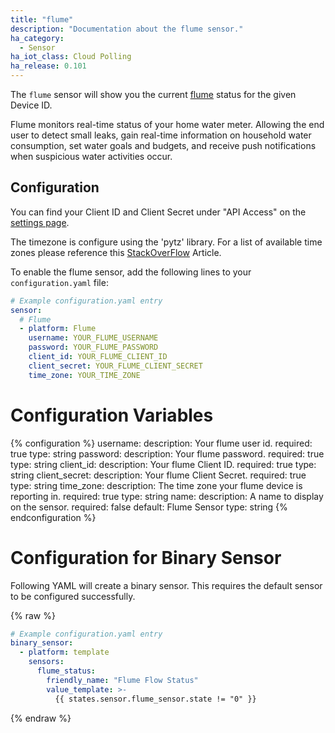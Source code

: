 ```yaml
---
title: "flume"
description: "Documentation about the flume sensor."
ha_category:
  - Sensor
ha_iot_class: Cloud Polling
ha_release: 0.101
---
```


The `flume` sensor will show you the current [flume](https://portal.flumetech.com/) status for the given Device ID.

Flume monitors real-time status of your home water meter. Allowing the end user to detect small leaks, gain real-time information on household water consumption, set water goals and budgets, and receive push notifications when suspicious water activities occur. 

## Configuration

You can find your Client ID and Client Secret under "API Access" on the [settings page](https://https://portal.flumetech.com/#settings). 

The timezone is configure using the 'pytz' library. For a list of available time zones please reference this [StackOverFlow](https://stackoverflow.com/questions/13866926/is-there-a-list-of-pytz-timezones) Article. 

To enable the flume sensor, add the following lines to your `configuration.yaml` file:

```yaml
# Example configuration.yaml entry
sensor:
  # Flume
  - platform: Flume
    username: YOUR_FLUME_USERNAME
    password: YOUR_FLUME_PASSWORD
    client_id: YOUR_FLUME_CLIENT_ID
    client_secret: YOUR_FLUME_CLIENT_SECRET
    time_zone: YOUR_TIME_ZONE
```

# Configuration Variables

{% configuration %}
username:
  description: Your flume user id.
  required: true
  type: string
password:
  description: Your flume password.
  required: true
  type: string
client_id:
  description: Your flume Client ID.
  required: true
  type: string
client_secret:
  description: Your flume Client Secret.
  required: true
  type: string
time_zone:
  description: The time zone your flume device is reporting in.
  required: true
  type: string
name:
  description: A name to display on the sensor.
  required: false
  default: Flume Sensor
  type: string
{% endconfiguration %}

# Configuration for Binary Sensor

Following YAML will create a binary sensor. This requires the default sensor to be configured successfully.

{% raw %}
```yaml
# Example configuration.yaml entry
binary_sensor:
  - platform: template
    sensors:
      flume_status:
        friendly_name: "Flume Flow Status"
        value_template: >-
          {{ states.sensor.flume_sensor.state != "0" }}
```
{% endraw %}
